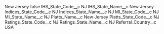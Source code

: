 <?xml version="1.0" encoding="UTF-8"?>
<CustomMetadata xmlns="http://soap.sforce.com/2006/04/metadata" xmlns:xsi="http://www.w3.org/2001/XMLSchema-instance" xmlns:xsd="http://www.w3.org/2001/XMLSchema">
    <label>New Jersey</label>
    <protected>false</protected>
    <values>
        <field>IHS_State_Code__c</field>
        <value xsi:type="xsd:string">NJ</value>
    </values>
    <values>
        <field>IHS_State_Name__c</field>
        <value xsi:type="xsd:string">New Jersey</value>
    </values>
    <values>
        <field>Indices_State_Code__c</field>
        <value xsi:type="xsd:string">NJ</value>
    </values>
    <values>
        <field>Indices_State_Name__c</field>
        <value xsi:type="xsd:string">NJ</value>
    </values>
    <values>
        <field>MI_State_Code__c</field>
        <value xsi:type="xsd:string">NJ</value>
    </values>
    <values>
        <field>MI_State_Name__c</field>
        <value xsi:type="xsd:string">NJ</value>
    </values>
    <values>
        <field>Platts_Name__c</field>
        <value xsi:type="xsd:string">New Jersey</value>
    </values>
    <values>
        <field>Platts_State_Code__c</field>
        <value xsi:type="xsd:string">NJ</value>
    </values>
    <values>
        <field>Ratings_State_Code__c</field>
        <value xsi:type="xsd:string">NJ</value>
    </values>
    <values>
        <field>Ratings_State_Name__c</field>
        <value xsi:type="xsd:string">NJ</value>
    </values>
    <values>
        <field>Referral_Country__c</field>
        <value xsi:type="xsd:string">USA</value>
    </values>
</CustomMetadata>
